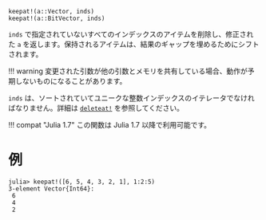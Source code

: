 ```
keepat!(a::Vector, inds)
keepat!(a::BitVector, inds)
```

`inds` で指定されていないすべてのインデックスのアイテムを削除し、修正された `a` を返します。保持されるアイテムは、結果のギャップを埋めるためにシフトされます。

!!! warning
    変更された引数が他の引数とメモリを共有している場合、動作が予期しないものになることがあります。


`inds` は、ソートされていてユニークな整数インデックスのイテレータでなければなりません。詳細は [`deleteat!`](@ref) を参照してください。

!!! compat "Julia 1.7"
    この関数は Julia 1.7 以降で利用可能です。


# 例

```jldoctest
julia> keepat!([6, 5, 4, 3, 2, 1], 1:2:5)
3-element Vector{Int64}:
 6
 4
 2
```
